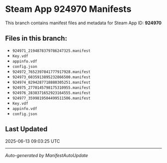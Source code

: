 # Steam App 924970 Manifests

This branch contains manifest files and metadata for Steam App ID: **924970**

## Files in this branch:
- `924971_2194878379786247325.manifest`
- `Key.vdf`
- `appinfo.vdf`
- `config.json`
- `924972_7652397841777917928.manifest`
- `924973_6035913895232866500.manifest`
- `924974_8294287718880305251.manifest`
- `924975_2770145798175310955.manifest`
- `924976_2838371652923164555.manifest`
- `924977_3599819504499511506.manifest`
- `Key.vdf`
- `appinfo.vdf`
- `config.json`

## Last Updated
2025-06-13 09:03:25 UTC

---
*Auto-generated by ManifestAutoUpdate*
